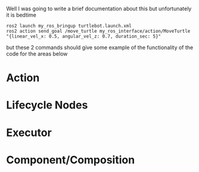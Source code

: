 Well I was going to write a brief documentation about this but unfortunately it is bedtime

    ros2 launch my_ros_bringup turtlebot.launch.xml
    ros2 action send_goal /move_turtle my_ros_interface/action/MoveTurtle "{linear_vel_x: 0.5, angular_vel_z: 0.7, duration_sec: 5}"
    
but these 2 commands should give some example of the functionality of the code for the areas below

# Action
# Lifecycle Nodes
# Executor
# Component/Composition
